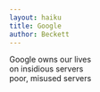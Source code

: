 ```yaml
---
layout: haiku
title: Google
author: Beckett
---
```


Google owns our lives<br>
on insidious servers<br>
poor, misused servers<br>
